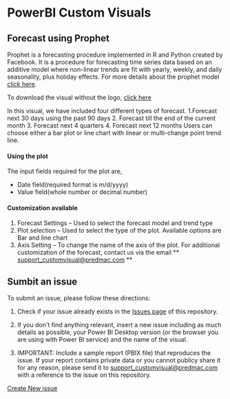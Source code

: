 # PowerBI Custom Visuals
## Forecast using Prophet
Prophet is a forecasting procedure implemented in R and Python created by Facebook. It is a procedure for forecasting time series data based on an additive model where non-linear trends are fit with yearly, weekly, and daily seasonality, plus holiday effects.
For more details about the prophet model [click here](https://facebook.github.io/prophet/docs/quick_start.html#r-api).

To download the visual without the logo, [click here](https://predmac.com/power-bi-custom-visual/)

In this visual, we have included four different types of forecast.
1.Forecast next 30 days using the past 90 days
2. Forecast till the end of the current month
3. Forecast next 4 quarters
4. Forecast next 12 months
Users can choose either a bar plot or line chart with linear or multi-change point trend line.
#### Using the plot
The input fields required for the plot are,

- Date field(required format is m/d/yyyy)
- Value field(whole number or decimal number)
#### Customization available

1. Forecast Settings – Used to select the forecast model and trend type
2. Plot selection – Used to select the type of the plot. Available options are Bar and line chart
3. Axis Setting – To change the name of the axis of the plot.
For additional customization of the forecast, contact us via the email ** support_customvisual@predmac.com **
## Sumbit an issue

To submit an issue, please follow these directions:

1. Check if your issue already exists in the [Issues page](https://github.com/predmactechnologies/Support_PowerBI_CustomVisual/issues) of this repository.

2. If you don't find anything relevant, insert a new issue including as much details as possible, your Power BI Desktop version (or the browser you are using with Power BI service) and the name of the visual.

3. IMPORTANT: Include a sample report (PBIX file) that reproduces the issue. If your report contains private data or you cannot publicy share it for any reason, please send it to support_customvisual@predmac.com with a reference to the issue on this repository.

[Create New issue](https://github.com/predmactechnologies/PowerBI_CustomVisual/issues)
